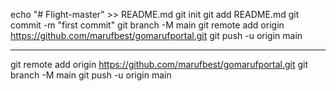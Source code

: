echo "# Flight-master" >> README.md
git init
git add README.md
git commit -m "first commit"
git branch -M main
git remote add origin https://github.com/marufbest/gomarufportal.git
git push -u origin main

---------------------------
git remote add origin https://github.com/marufbest/gomarufportal.git
git branch -M main
git push -u origin main
